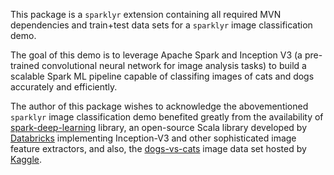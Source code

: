 This package is a `sparklyr` extension containing all required MVN dependencies
and train+test data sets for a `sparklyr` image classification demo.

The goal of this demo is to leverage Apache Spark and Inception V3 (a pre-
trained convolutional neural network for image analysis tasks) to build a
scalable Spark ML pipeline capable of classifing images of cats and dogs
accurately and efficiently.

The author of this package wishes to acknowledge the abovementioned `sparklyr`
image classification demo benefited greatly from the availability of
[spark-deep-learning](https://spark-packages.org/package/databricks/spark-deep-learning)
library, an open-source Scala library developed by [Databricks](https://databricks.com/)
implementing Inception-V3 and other sophisticated image feature extractors, and
also, the [dogs-vs-cats](https://www.kaggle.com/c/dogs-vs-cats) image data set
hosted by [Kaggle](https://www.kaggle.com/).
